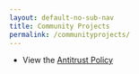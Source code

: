 ```yaml
---
layout: default-no-sub-nav
title: Community Projects
permalink: /communityprojects/
---
```


- View the [Antitrust Policy](/communityprojects/antitrust-policy/)

